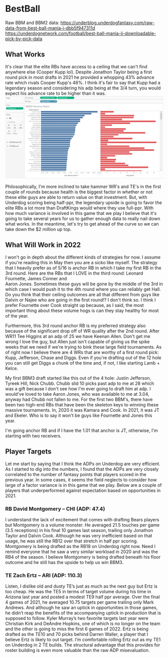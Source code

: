 # BestBall
Raw BBM and BBM2 data:
https://underblog.underdogfantasy.com/raw-data-from-best-ball-mania-i-dbb5f947311d
https://underdognetwork.com/football/best-ball-mania-ii-downloadable-pick-by-pick-data
## What Works
  It's clear that the elite RBs have access to a ceiling that we can't find anywhere else (Cooper Kupp lol).  Despite Jonathon Taylor being a first round pick in most drafts in 2021 he provided a whopping 43% advance rate which rivals Cooper Kupp's 48%.  I think it's fair to say that Kupp had a legendary season and considering his adp being at the 3/4 turn, you would expect his advance rate to be higher than it was.
    ![Screenshot](https://github.com/Abrannstrom/FantasyFootball/blob/main/Advance_Rates/BBM2_adv_rates.png?raw=true)


  Philosophically, I'm more inclined to take hammer WR's and TE's in the first couple of rounds because health is the biggest factor in whether or not these elite guys are able to return value on that investment.  But, with Underdog scoring being half-ppr, the legendary upside is going to favor the elite RBs a lot more than DraftKings would where they use full-ppr.  With how much variance is involved in this game that we play I believe that it's going to take several years for us to gather enough data to really nail down what works.  In the meantime, let's try to get ahead of the curve so we can take down the $2 million up top.   
## What Will Work in 2022
  I won't go in depth about the different kinds of strategies for now. I assume if you're reading this in May then you are a sicko like myself.  The strategy that I heavily prefer as of 5/16 is anchor RB in which I take my first RB in the 3rd round.  Here are the RBs that I LOVE in the third round: Leonard Fournette, James Conner and    
Aaron Jones.  Sometimes these guys will be gone by the middle of the 3rd in which case I would push it to the 4th round where you can reliably get Hall. Do you think that their ceiling outcomes are all that different from guys like Dalvin or Najee who are going in the first round!? I don't think so. I think I prefer Fournette over Cook straight up because, as I said, the most important thing about these volume hogs is can they stay healthy for most of the year.
  
  Furthermore, this 3rd round anchor RB is my preferred strategy also because of the significant drop off of WR quality after the 2nd round.  After WR11 Tee Higgins at an adp of 25 we have Keenan Allen. Don't get me wrong I love the guy, but Allen just isn't capable of giving us the spike weeks that we need if we're trying to bink these large field tournaments.  As of right now I believe there are 4 WRs that are worthy of a first round pick: Kupp, Jefferson, Chase and Diggs.  Even if you're drafting out of the 12 hole you can still get Diggs a chunk of the time and, if not, I like starting Lamb + Kelce. 
  
  My first BBM3 draft started like this out of the 4 hole: Justin Jefferson, Tyreek Hill, Nick Chubb. Chubb slid 10 picks past adp to me at 28 which was a gift because I don't see how I'm ever going to draft him at adp. I would've loved to take Aaron Jones, who was available to me at 3.04, anyway had Chubb not fallen to me. For the first two BBM's, there have been two high-end RBs that have been the skeleton keys to winning these massive tournaments. In, 2020 it was Kamara and Cook. In 2021, it was JT and Ekeler.  Who is to say it won't be guys like Fournette and Jones this year.
  
  I'm going anchor RB and if I have the 1.01 that anchor is JT, otherwise, I'm starting with two receivers.
  
## Player Targets
  Let me start by saying that I think the ADPs on Underdog are very efficient.  As I started to dig into the numbers, I found that the ADPs are very closely correlated to the number of fantasy points that players scored in the previous year.  In some cases, it seems the field neglects to consider how large of a factor variance is in this game that we play. Below are a couple of players that underperformed against expectation based on opportunities in 2021.    

### RB David Montgomery – CHI (ADP: 47.4)
  I understand the lack of excitement that comes with drafting Bears players but Montgomery is a volume monster.  He averaged 21.5 touches per game (3.5 receptions) in his final 10 games last season, trailing only Jonathon Taylor and Dalvin Cook.  Although he was very inefficient based on that usage, he was still the RB12 over that stretch in half ppr scoring.  Montgomery is being drafted as the RB18 on Underdog right now.  Need I remind everyone that he saw a very similar workload in 2020 and was the RB4 of the season.  I believe Montgomery is being drafted beneath his floor outcome and he still has the upside to help us win BBM3.  

### TE Zach Ertz – ARI (ADP: 110.3)
  Listen, I dislike old and dusty TE’s just as much as the next guy but Ertz is too cheap.  He was the TE5 in terms of target volume during his time in Arizona last year and posted a modest TE9 half ppr average. Over the final 4 games of 2021, he averaged 10.75 targets per game trailing only Mark Andrews.  And although he saw an uptick in opportunities in those games, he didn’t reap the benefits of the accompanying uptick in production that is supposed to follow.  Kyler Murray’s two favorite targets last year were Christian Kirk and DeAndre Hopkins, one of which is no longer on the team and the other is going to miss the first 6 games of 2022.  Ertz is being drafted as the TE10 and 70 picks behind Darren Waller, a player that I believe Ertz is likely to out target.  I’m comfortable rolling Ertz out as my TE1 on Underdog in 2 TE builds.  The structural advantage that this provides for roster building is even more valuable than the raw ADP misevaluation.  

